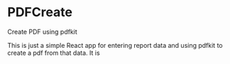 # PDFCreate
Create PDF using pdfkit

This is just a simple React app for entering report data and using pdfkit to create a pdf from that data. 
It is 
